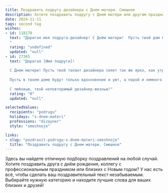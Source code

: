 ```yaml
---
title: Поздравить подругу дизайнера с Днем матери. Смешное
description: Хотите поздравить подругу с Днем матери или другим праздником? Наш ИИ создаст незабываемое поздравление, а вы обязательно выделитесь среди других.  
date: 2024-11-11
tags: second tag
wishes:
- id: 118170
  text: "Дорогая моя подруга-дизайнер! С Днём матери!  Пусть твой дом будет таким же уютным и стильным, как твои лучшие проекты, а детки – такими же креативными и неповторимыми, как твои шедевры!  Главное – чтоб цветовая гамма в семье всегда была яркой и позитивной, а общий дизайн жизни – безупречным!  С праздником!
  "
  rating: "undefined"
  updated: "null"
- id: 27365
  text: "Дорогая [Имя подруги]!
  
  С Днем матери! Пусть твой талант дизайнера сияет так же ярко, как утренний кофе после бессонной ночи! Желаю, чтобы каждый твой проект был как лучший подарок — красивым, гармоничным и с небольшой «изюминкой» от твоего гения.
  
  Пусть в твоем доме будут только вдохновение и уют, а порой и немного «хаоса» — как в креативном процессе! Помни, что даже когда жизнь подбрасывает сложные задачи, ты всегда найдешь способ превратить их в шедевры!
  
  С любовью, твой неповторимый дизайнер-жизнью!"
  rating: "0"
  updated: "null"

selectedValues:
  recipients: "podrugu"
  holidays: "s-dnem-materi"
  professions: "dizayner"
  style: "smeshnoje"

links:
- slug: "pozdravit-podrugu-s-dnem-materi-smeshnoje"
  title: "Поздравить подругу с Днем матери. Смешное"
---
```


Здесь вы найдете отличную подборку поздравлений на любой случай. 
Хотите поздравить друга с днём рождения, коллегу с профессиональным праздником или близких с Новым годом? У нас есть всё, чтобы сделать ваш поздравительный текст незабываемым. Выбирайте нужную категорию и находите лучшие слова для ваших близких и друзей!
